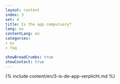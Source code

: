 ```yaml
---
layout: content
index: 3
set: 4
title: Is the app compulsory?
lang: es
contentLang: en
categories:
- es
- faq

showBreadCrumbs: true
showContact: true
---
```

{% include content/en/3-is-de-app-verplicht.md %}

